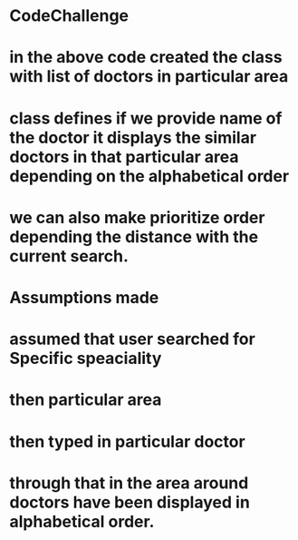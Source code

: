 # CodeChallenge
# in the above code created the class with list of doctors in particular area
# class defines if we provide name of the doctor it displays the similar doctors in that particular area depending on the alphabetical order
# we can also make prioritize order depending the distance with the current search.
# Assumptions made
# assumed that user searched for Specific speaciality 
# then particular area
# then typed in particular doctor
# through that in the area around doctors have been displayed in alphabetical order.
